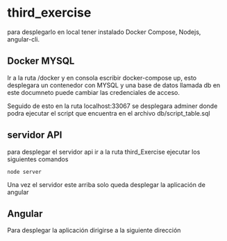 # third_exercise

para desplegarlo en local tener instalado Docker Compose, Nodejs, angular-cli.

## Docker MYSQL

Ir a la ruta /docker y en consola escribir docker-compose up, esto desplegara un contenedor con MYSQL y una base de datos llamada db
en este documneto puede cambiar las credenciales de acceso.

Seguido de esto en la ruta localhost:33067 se desplegara adminer donde podra ejecutar el script que encuentra en el archivo db/script_table.sql


## servidor API

para desplegar el servidor api ir a la ruta third_Exercise ejecutar los siguientes comandos

``node server``

Una vez el servidor este arriba solo queda desplegar la aplicación de angular

## Angular

Para desplegar la aplicación dirigirse a la siguiente dirección
